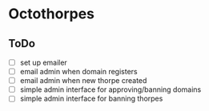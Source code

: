 # Octothorpes

## ToDo

- [ ] set up emailer
- [ ] email admin when domain registers
- [ ] email admin when new thorpe created
- [ ] simple admin interface for approving/banning domains
- [ ] simple admin interface for banning thorpes
